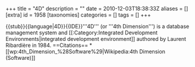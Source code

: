 +++
title = "4D"
description = ""
date = 2010-12-03T18:38:33Z
aliases = []
[extra]
id = 1958
[taxonomies]
categories = []
tags = []
+++

{{stub}}{{language|4D}}{{IDE}}'''4D''' (or '''4th Dimension''') is a database management system and [[:Category:Integrated Development Environments|integrated development environment]] authored by Laurent Ribardière in 1984.
==Citations==
*[[wp:4th_Dimension_%28Software%29|Wikipedia:4th Dimension (Software)]]

